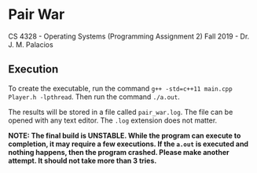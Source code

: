 # Pair War
CS 4328 - Operating Systems (Programming Assignment 2)
Fall 2019 - Dr. J. M. Palacios

## Execution
To create the executable, run the command `g++ -std=c++11 main.cpp Player.h -lpthread`.
Then run the command `./a.out`.

The results will be stored in a file called `pair_war.log`. The file can be opened with any text editor. The `.log` extension does not matter.

**NOTE: The final build is UNSTABLE. While the program can execute to completion, it may require a few executions. If the `a.out` is executed and nothing happens, then the program crashed. Please make another attempt. It should not take more than 3 tries.**
